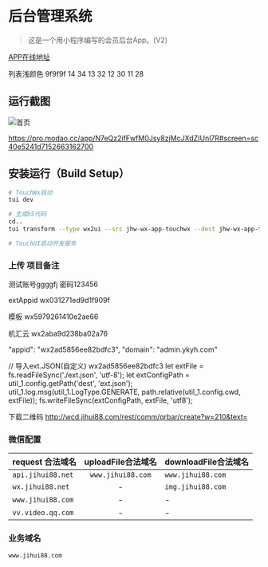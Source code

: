 # 后台管理系统

> 这是一个用小程序编写的会员后台App。(V2)

[APP在线地址](http://app.jihui88.com)


列表浅颜色 9f9f9f
14  34
13  32
12  30
11  28

## 运行截图
![首页](https://pro.modao.cc/uploads3/images/2035/20353737/artboard_1526632447.png)

https://pro.modao.cc/app/N7eQz2ifFwfM0Jsy8zjMcJXdZIUnl7R#screen=sc40e5241d7152663162700

## 安装运行（Build Setup）

``` bash
# TouchWx启动
tui dev

# 生成h5代码
cd..
tui transform --type wx2ui --src jhw-wx-app-touchwx --dest jhw-wx-app-touchui

# TouchUI启动开发服务

```

### 上传 项目备注
测试账号ggggfj 密码123456


<!--
<ui-col border-right align="center" vertical-align="middle">
  <navigator target="miniProgram" open-type="navigate" app-id="wx860be22a8b03bbd9"
  path="pages/index/index" extra-data="{{extra}}" version="release" style="width:100%;height:100%;flex-direction:column;justify-content:center;display:flex;">
    <view class="image images"><i class="iconfont icon-chanpin"></i></view>
    <view class="label">机汇网所有产品</view>
  </navigator>
</ui-col>
-->
extAppid  wx031271ed9d1f909f

模板    wx5979261410e2ae66

机汇云  wx2aba9d238ba02a76

  "appid": "wx2ad5856ee82bdfc3",
  "domain": "admin.ykyh.com"

// 导入ext.JSON(自定义) wx2ad5856ee82bdfc3
let extFile = fs.readFileSync('./ext.json', 'utf-8');
let extConfigPath = util_1.config.getPath('dest', 'ext.json');
util_1.log.msg(util_1.LogType.GENERATE, path.relative(util_1.config.cwd, extFile));
fs.writeFileSync(extConfigPath, extFile, 'utf8');

下载二维码  http://wcd.jihui88.com/rest/comm/qrbar/create?w=210&text=

### 微信配置

| request 合法域名 | uploadFile合法域名 | downloadFile合法域名 |
| --- | :---: | --- |
| `api.jihui88.net` | `www.jihui88.com` | `www.jihui88.com` |
| `wx.jihui88.net` | - | `img.jihui88.com` |
| `www.jihui88.com` | - | - |
| `vv.video.qq.com` | - | - |

### 业务域名

`www.jihui88.com`
